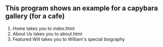 ## This program shows an example for a capybara gallery (for a cafe)
>>
1. Home takes you to index.html
2. About Us takes you to about.html
3. Featured Will takes you to William's special biography
